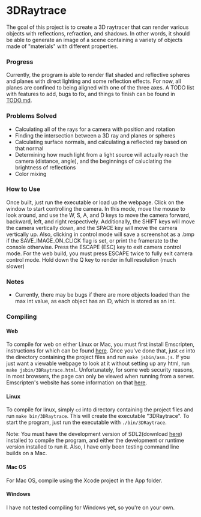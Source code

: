# 3DRaytrace
The goal of this project is to create a 3D raytracer that can render various objects with reflections, refraction, and shadows.  In other words, it should be able to generate an image of a scene containing a variety of objects made of "materials" with different properties.

### Progress
Currently, the program is able to render flat shaded and reflective spheres and planes with direct lighting and some reflection effects.  For now, all planes are confined to being aligned with one of the three axes.  A TODO list with features to add, bugs to fix, and things to finish can be found in [TODO.md](http://github.com/name-here/3DRaytrace/blob/master/TODO.md).  

### Problems Solved
- Calculating all of the rays for a camera with position and rotation
- Finding the intersection between a 3D ray and planes or spheres
- Calculating surface normals, and calculating a reflected ray based on that normal
- Determining how much light from a light source will actually reach the camera (distance, angle), and the beginnings of caluclating the brightness of reflections
- Color mixing

### How to Use
Once built, just run the executable or load up the webpage.  Click on the window to start controlling the camera.  In this mode, move the mouse to look around, and use the W, S, A, and D keys to move the camera forward, backward, left, and right respectively.  Additionally, the SHIFT keys will move the camera vertically down, and the SPACE key will move the camera vertically up.  Also, clicking in control mode will save a screenshot as a .bmp if the SAVE_IMAGE_ON_CLICK flag is set, or print the framerate to the console otherwise.  Press the ESCAPE (ESC) key to exit camera control mode.  For the web build, you must press ESCAPE twice to fully exit camera control mode.  Hold down the Q key to render in full resolution (much slower)

### Notes
- Currently, there may be bugs if there are more objects loaded than the max int value, as each object has an ID, which is stored as an int.

### Compiling

#### Web
To compile for web on either Linux or Mac, you must first install Emscripten, instructions for which can be found [here](https://emscripten.org/docs/getting_started/downloads.html#sdk-download-and-install).  Once you've done that, just ```cd``` into the directory containing the project files and run ```make jsbin/asm.js```.  If you just want a viewable webpage to look at it without setting up any html, run ```make jsbin/3DRaytrace.html```.  Unfortunately, for some web security reasons, in most browsers, the page can only be viewed when running from a server.  Emscripten's website has some information on that [here](https://emscripten.org/docs/getting_started/Tutorial.html#generating-html).

#### Linux
To compile for linux, simply ```cd``` into directory containing the project files and run ```make bin/3DRaytrace```.  This will create the executable "3DRaytrace".  To start the program, just run the executable with ```./bin/3DRaytrace```.

Note: You must have the development version of SDL2(download [here](http://www.libsdl.org/download-2.0.php)) installed to compile the program, and either the development or runtime version installed to run it.  Also, I have only been testing command line builds on a Mac.

#### Mac OS
For Mac OS, compile using the Xcode project in the App folder.

#### Windows
I have not tested compiling for Windows yet, so you're on your own.